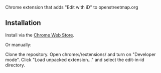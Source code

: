 Chrome extension that adds "Edit with iD" to openstreetmap.org

## Installation

Install via the [Chrome Web Store](https://chrome.google.com/webstore/detail/edit-with-id/ipcenghmebpdfbljaegnnpdnapacajja/).

Or manually:

Clone the repository. Open chrome://extensions/ and turn on "Developer mode".
Click "Load unpacked extension..." and select the edit-in-id directory.
